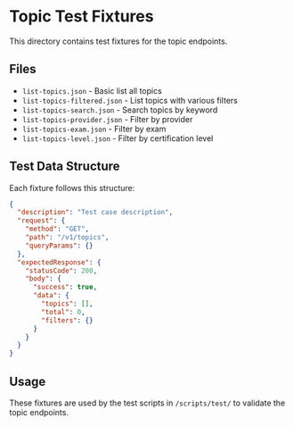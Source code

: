 # Topic Test Fixtures

This directory contains test fixtures for the topic endpoints.

## Files

- `list-topics.json` - Basic list all topics
- `list-topics-filtered.json` - List topics with various filters
- `list-topics-search.json` - Search topics by keyword
- `list-topics-provider.json` - Filter by provider
- `list-topics-exam.json` - Filter by exam
- `list-topics-level.json` - Filter by certification level

## Test Data Structure

Each fixture follows this structure:

```json
{
  "description": "Test case description",
  "request": {
    "method": "GET",
    "path": "/v1/topics",
    "queryParams": {}
  },
  "expectedResponse": {
    "statusCode": 200,
    "body": {
      "success": true,
      "data": {
        "topics": [],
        "total": 0,
        "filters": {}
      }
    }
  }
}
```

## Usage

These fixtures are used by the test scripts in `/scripts/test/` to validate the topic endpoints.